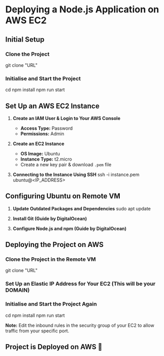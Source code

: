 # Deploying a Node.js Application on AWS EC2

## Initial Setup

### Clone the Project
git clone "URL"

### Initialise and Start the Project
cd <project-directory>
npm install
npm run start

## Set Up an AWS EC2 Instance

1. **Create an IAM User & Login to Your AWS Console**
   - **Access Type:** Password
   - **Permissions:** Admin

2. **Create an EC2 Instance**
   - **OS Image:** Ubuntu
   - **Instance Type:** t2.micro
   - Create a new key pair & download `.pem` file

3. **Connecting to the Instance Using SSH**
ssh -i instance.pem ubuntu@<IP_ADDRESS>

## Configuring Ubuntu on Remote VM

1. **Update Outdated Packages and Dependencies**
sudo apt update

2. **Install Git (Guide by DigitalOcean)**

3. **Configure Node.js and npm (Guide by DigitalOcean)**

## Deploying the Project on AWS

### Clone the Project in the Remote VM
git clone "URL"

### Set Up an Elastic IP Address for Your EC2 (This will be your DOMAIN)

### Initialise and Start the Project Again
cd <project-directory>
npm install
npm run start

**Note:** Edit the inbound rules in the security group of your EC2 to allow traffic from your specific port.

## Project is Deployed on AWS 🎉
